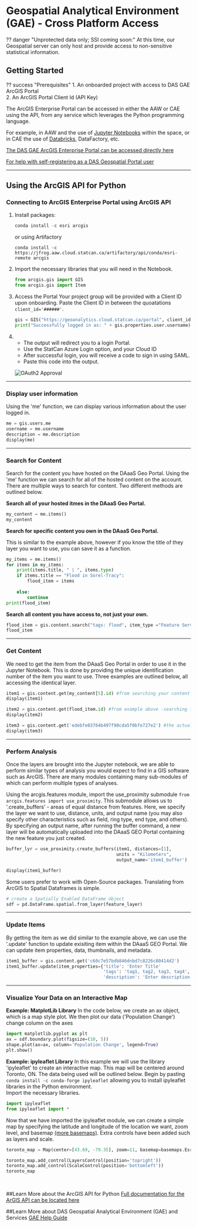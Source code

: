 # Geospatial Analytical Environment (GAE) - Cross Platform Access

?? danger "Unprotected data only; SSI coming soon:"
	At this time, our Geospatial server can only host and provide access to non-sensitive statistical information.  
	
## Getting Started

?? success "Prerequisites"
	1. An onboarded project with access to DAS GAE ArcGIS Portal 	
	2. An ArcGIS Portal Client Id (API Key)

The ArcGIS Enterprise Portal can be accessed in either the AAW or CAE using the API, from any service which leverages the Python programming language. 

For example, in AAW and the use of [Jupyter Notebooks](https://statcan.github.io/daaas/en/1-Experiments/Jupyter/) within the space, or in CAE the use of [Databricks](https://statcan.github.io/cae-eac/en/DataBricks/), DataFactory, etc.

[The DAS GAE ArcGIS Enterprise Portal can be accessed directly here](https://geoanalytics.cloud.statcan.ca/portal)

[For help with self-registering as a DAS Geospatial Portal user](https://statcan.github.io/daaas-dads-geo/english/portal/)

<hr>

## Using the ArcGIS API for Python

### Connecting to ArcGIS Enterprise Portal using ArcGIS API

1. Install packages:

	```python
	conda install -c esri arcgis
	```

	or using Artifactory

	```python3333
	conda install -c https://jfrog.aaw.cloud.statcan.ca/artifactory/api/conda/esri-remote arcgis
	```

2. Import the necessary libraries that you will need in the Notebook.
	```python
	from arcgis.gis import GIS
	from arcgis.gis import Item
	```
	
3. Access the Portal
	Your project group will be provided with a Client ID upon onboarding. Paste the Client ID in between the quoatations ```client_id='######'```. 
	
	```python
	gis = GIS("https://geoanalytics.cloud.statcan.ca/portal", client_id=' ')
	print("Successfully logged in as: " + gis.properties.user.username)
	```

4. - The output will redirect you to a login Portal.
	- Use the StatCan Azure Login option, and your Cloud ID 
	- After successful login, you will receive a code to sign in using SAML. 
	- Paste this code into the output. 

	![OAuth2 Approval](images/OAuth2Key.png)

<hr>

### Display user information
Using the 'me' function, we can display various information about the user logged in.
```python
me = gis.users.me
username = me.username
description = me.description
display(me)
```

<hr>

### Search for Content
Search for the content you have hosted on the DAaaS Geo Portal. Using the 'me' function we can search for all of the hosted content on the account. There are multiple ways to search for content. Two different methods are outlined below.

**Search all of your hosted itmes in the DAaaS Geo Portal.**
```python
my_content = me.items()
my_content
```
**Search for specific content you own in the DAaaS Geo Portal.**

This is similar to the example above, however if you know the title of they layer you want to use, you can save it as a function.
```python
my_items = me.items()
for items in my_items:
    print(items.title, " | ", items.type)
    if items.title == "Flood in Sorel-Tracy":
        flood_item = items
        
    else:
        continue
print(flood_item)
```

**Search all content you have access to, not just your own.**

```python
flood_item = gis.content.search("tags: flood", item_type ="Feature Service")
flood_item
```

<hr>

### Get Content
We need to get the item from the DAaaS Geo Portal in order to use it in the Jupyter Notebook. This is done by providing the unique identification number of the item you want to use. Three examples are outlined below, all accessing the identical layer.
```python
item1 = gis.content.get(my_content[5].id) #from searching your content above
display(item1)

item2 = gis.content.get(flood_item.id) #from example above -searching for specific content
display(item2)

item3 = gis.content.get('edebfe03764b497f90cda5f0bfe727e2') #the actual content id number
display(item3)
```

<hr>

### Perform Analysis
Once the layers are brought into the Jupyter notebook, we are able to perform similar types of analysis you would expect to find in a GIS software such as ArcGIS. There are many modules containing many sub-modules of which can perform multiple types of analyses.
<br/>

Using the arcgis.features module, import the use_proximity submodule ```from arcgis.features import use_proximity```. This submodule allows us to '.create_buffers' - areas of equal distance from features. Here, we specify the layer we want to use, distance, units, and output name (you may also specify other characteristics such as field, ring type, end type, and others). By specifying an output name, after running the buffer command, a new layer will be automatically uploaded into the DAaaS GEO Portal containing the new feature you just created.
<br/>

```python
buffer_lyr = use_proximity.create_buffers(item1, distances=[1], 
                                          units = "Kilometers", 
                                          output_name='item1_buffer')

display(item1_buffer)
```

Some users prefer to work with Open-Source packages.  Translating from ArcGIS to Spatial Dataframes is simple.
```python
# create a Spatially Enabled DataFrame object
sdf = pd.DataFrame.spatial.from_layer(feature_layer)
```

<hr>

### Update Items
By getting the item as we did similar to the example above, we can use the '.update' function to update exisiting item within the DAaaS GEO Portal. We can update item properties, data, thumbnails, and metadata.
```python
item1_buffer = gis.content.get('c60c7e57bdb846dnbd7c8226c80414d2')
item1_buffer.update(item_properties={'title': 'Enter Title'
									 'tags': 'tag1, tag2, tag3, tag4',
                                     'description': 'Enter description of item'}
```

<hr>

### Visualize Your Data on an Interactive Map

**Example: MatplotLib Library**
In the code below, we create an ax object, which is a map style plot. We then plot our data ('Population Change') change column on the axes
```python
import matplotlib.pyplot as plt
ax = sdf.boundary.plot(figsize=(10, 5))
shape.plot(ax=ax, column='Population Change', legend=True)
plt.show()
```

**Example: ipyleaflet Library**
In this example we will use the library 'ipyleaflet' to create an interactive map. This map will be centered around Toronto, ON. The data being used will be outlined below.
Begin by pasting ```conda install -c conda-forge ipyleaflet``` allowing you to install ipyleaflet libraries in the Python environment.
<br/>
Import the necessary libraries.
```python
import ipyleaflet 
from ipyleaflet import *
```
Now that we have imported the ipyleaflet module, we can create a simple map by specifying the latitude and longitude of the location we want, zoom level, and basemap [(more basemaps)](https://ipyleaflet.readthedocs.io/en/latest/map_and_basemaps/basemaps.html). Extra controls have been added such as layers and scale.
```python
toronto_map = Map(center=[43.69, -79.35], zoom=11, basemap=basemaps.Esri.WorldStreetMap)

toronto_map.add_control(LayersControl(position='topright'))
toronto_map.add_control(ScaleControl(position='bottomleft'))
toronto_map
```
<br/>

##Learn More about the ArcGIS API for Python
[Full documentation for the ArGIS API can be located here](https://developers.arcgis.com/python/)

##Learn More about DAS Geospatial Analytical Environment (GAE) and Services
[GAE Help Guide](https://statcan.github.io/daaas-dads-geo/)